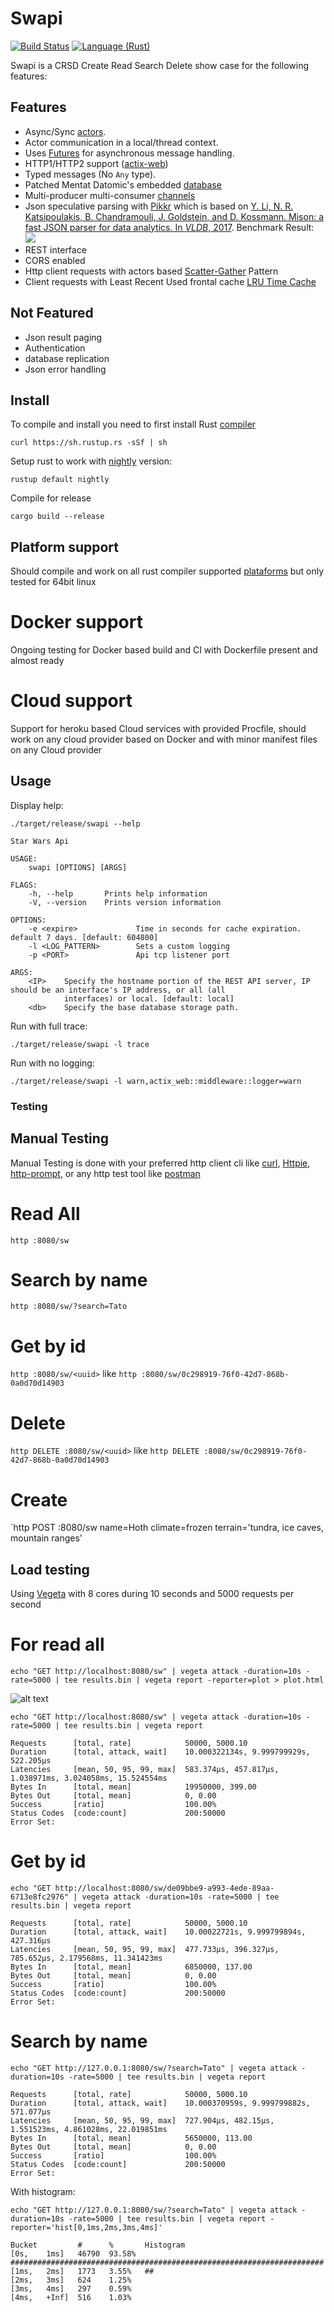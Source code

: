 # Swapi 

[![Build Status](https://travis-ci.org/mmacedoeu/swapi.svg?branch=master)](https://travis-ci.org/mmacedoeu/swapi)
[![Language (Rust)](https://img.shields.io/badge/powered_by-Rust-blue.svg)](http://www.rust-lang.org/)


Swapi is a CRSD Create Read Search Delete show case for the following features:

## Features

  * Async/Sync [actors](https://github.com/actix/actix).
  * Actor communication in a local/thread context.
  * Uses [Futures](https://crates.io/crates/futures) for asynchronous message handling.
  * HTTP1/HTTP2 support ([actix-web](https://github.com/actix/actix-web))
  * Typed messages (No `Any` type).
  * Patched Mentat Datomic's embedded [database](https://github.com/mmacedoeu/mentat)
  * Multi-producer multi-consumer [channels](https://github.com/crossbeam-rs/crossbeam-channel)
  * Json speculative parsing with [Pikkr](https://github.com/pikkr/pikkr) which is based on [Y. Li, N. R. Katsipoulakis, B. Chandramouli, J. Goldstein, and D. Kossmann. Mison: a fast JSON parser for data analytics. In *VLDB*, 2017](http://www.vldb.org/pvldb/vol10/p1118-li.pdf). Benchmark Result:
![](https://raw.githubusercontent.com/pikkr/pikkr/master/img/benchmark.png)
  * REST interface
  * CORS enabled
  * Http client requests with actors based [Scatter-Gather](http://www.enterpriseintegrationpatterns.com/patterns/messaging/BroadcastAggregate.html) Pattern
  * Client requests with Least Recent Used frontal cache [LRU Time Cache](https://github.com/maidsafe/lru_time_cache)

## Not Featured
  * Json result paging
  * Authentication
  * database replication
  * Json error handling

## Install

To compile and install you need to first install Rust [compiler](https://www.rust-lang.org/en-US/install.html)

`curl https://sh.rustup.rs -sSf | sh`

Setup rust to work with [nightly](https://github.com/rust-lang-nursery/rustup.rs#working-with-nightly-rust) version:

`rustup default nightly`

Compile for release

`cargo build --release`

## Platform support

Should compile and work on all rust compiler supported [plataforms](https://forge.rust-lang.org/platform-support.html) but only tested for 64bit linux

# Docker support

Ongoing testing for Docker based build and CI with Dockerfile present and almost ready

# Cloud support

Support for heroku based Cloud services with provided Procfile, should work on any cloud provider based on Docker and with minor manifest files on any Cloud provider

## Usage

Display help:

`./target/release/swapi --help`

```
Star Wars Api

USAGE:
    swapi [OPTIONS] [ARGS]

FLAGS:
    -h, --help       Prints help information
    -V, --version    Prints version information

OPTIONS:
    -e <expire>             Time in seconds for cache expiration. default 7 days. [default: 604800]
    -l <LOG_PATTERN>        Sets a custom logging
    -p <PORT>               Api tcp listener port

ARGS:
    <IP>    Specify the hostname portion of the REST API server, IP should be an interface's IP address, or all (all
            interfaces) or local. [default: local]
    <db>    Specify the base database storage path.
```

Run with full trace:

`./target/release/swapi -l trace`

Run with no logging:

`./target/release/swapi -l warn,actix_web::middleware::logger=warn`

### Testing

## Manual Testing

Manual Testing is done with your preferred http client cli like [curl](https://github.com/curl/curl), [Httpie](https://github.com/jakubroztocil/httpie), [http-prompt](https://github.com/eliangcs/http-prompt), or any http test tool like [postman](https://www.getpostman.com/)

# Read All

`http :8080/sw`

# Search by name

`http :8080/sw/?search=Tato`

# Get by id

`http :8080/sw/<uuid>` like `http :8080/sw/0c298919-76f0-42d7-868b-0a0d70d14903`

# Delete

`http DELETE :8080/sw/<uuid>` like `http DELETE :8080/sw/0c298919-76f0-42d7-868b-0a0d70d14903`

# Create

`http POST :8080/sw name=Hoth climate=frozen terrain='tundra, ice caves, mountain ranges'

## Load testing

Using [Vegeta](https://github.com/tsenart/vegeta) with 8 cores during 10 seconds and 5000 requests per second

# For read all

`echo "GET http://localhost:8080/sw" | vegeta attack -duration=10s -rate=5000 | tee results.bin | vegeta report -reporter=plot > plot.html`

![alt text](https://github.com/mmacedoeu/swapi/raw/master/vegeta-plot.png "Read All Latency plot")

`echo "GET http://localhost:8080/sw" | vegeta attack -duration=10s -rate=5000 | tee results.bin | vegeta report`

```
Requests      [total, rate]            50000, 5000.10
Duration      [total, attack, wait]    10.000322134s, 9.999799929s, 522.205µs
Latencies     [mean, 50, 95, 99, max]  583.374µs, 457.817µs, 1.038971ms, 3.024058ms, 15.524554ms
Bytes In      [total, mean]            19950000, 399.00
Bytes Out     [total, mean]            0, 0.00
Success       [ratio]                  100.00%
Status Codes  [code:count]             200:50000  
Error Set:
```

# Get by id

`echo "GET http://localhost:8080/sw/de09bbe9-a993-4ede-89aa-6713e8fc2976" | vegeta attack -duration=10s -rate=5000 | tee results.bin | vegeta report`

```
Requests      [total, rate]            50000, 5000.10
Duration      [total, attack, wait]    10.00022721s, 9.999799894s, 427.316µs
Latencies     [mean, 50, 95, 99, max]  477.733µs, 396.327µs, 785.652µs, 2.179568ms, 11.341423ms
Bytes In      [total, mean]            6850000, 137.00
Bytes Out     [total, mean]            0, 0.00
Success       [ratio]                  100.00%
Status Codes  [code:count]             200:50000  
Error Set:
```

# Search by name

`echo "GET http://127.0.0.1:8080/sw/?search=Tato" | vegeta attack -duration=10s -rate=5000 | tee results.bin | vegeta report`

```
Requests      [total, rate]            50000, 5000.10
Duration      [total, attack, wait]    10.000370959s, 9.999799882s, 571.077µs
Latencies     [mean, 50, 95, 99, max]  727.904µs, 482.15µs, 1.551523ms, 4.861028ms, 22.019851ms
Bytes In      [total, mean]            5650000, 113.00
Bytes Out     [total, mean]            0, 0.00
Success       [ratio]                  100.00%
Status Codes  [code:count]             200:50000  
Error Set:
```

With histogram:

`echo "GET http://127.0.0.1:8080/sw/?search=Tato" | vegeta attack -duration=10s -rate=5000 | tee results.bin | vegeta report -reporter='hist[0,1ms,2ms,3ms,4ms]'`

```
Bucket         #      %       Histogram
[0s,    1ms]   46790  93.58%  ######################################################################
[1ms,   2ms]   1773   3.55%   ##
[2ms,   3ms]   624    1.25%   
[3ms,   4ms]   297    0.59%   
[4ms,   +Inf]  516    1.03%
```
